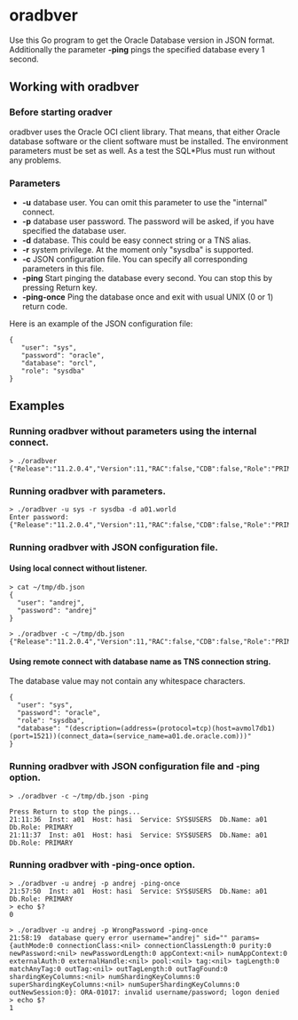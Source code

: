 # oradbver

Use this Go program to get the Oracle Database version in JSON format. Additionally the 
parameter **-ping** pings the specified database every 1 second.

 ## Working with oradbver
 
 ### Before starting oradver
 
 oradbver uses the Oracle OCI client library. That means, that either Oracle database software or 
 the client software must be installed. The environment parameters must be set as well. 
 As a test the SQL*Plus must run without any problems.
 
 ### Parameters
 
 - **-u** database user. You can omit this parameter to use the "internal" connect.
 - **-p** database user password. The password will be asked, if you have specified the 
 database user.
 - **-d** database. This could be easy connect string or a TNS alias.
 - **-r** system privilege. At the moment only "sysdba" is supported.
 - **-c** JSON configuration file. You can specify all corresponding parameters in this file.
 - **-ping** Start pinging the database every second. You can stop this by pressing Return key.
 - **-ping-once** Ping the database once and exit with usual UNIX (0 or 1) return code.
  
 Here is an example of the JSON configuration file:
 
    {
       "user": "sys",
       "password": "oracle",
       "database": "orcl",
       "role": "sysdba"
    }


## Examples

### Running oradbver without parameters using the internal connect.

    > ./oradbver
    {"Release":"11.2.0.4","Version":11,"RAC":false,"CDB":false,"Role":"PRIMARY"}

### Running oradbver with parameters.

    > ./oradbver -u sys -r sysdba -d a01.world
    Enter password: 
    {"Release":"11.2.0.4","Version":11,"RAC":false,"CDB":false,"Role":"PRIMARY"}

### Running oradbver with JSON configuration file.

#### Using local connect without listener.
    > cat ~/tmp/db.json
    {
      "user": "andrej",
      "password": "andrej"
    }
    
    > ./oradbver -c ~/tmp/db.json
    {"Release":"11.2.0.4","Version":11,"RAC":false,"CDB":false,"Role":"PRIMARY"}

#### Using remote connect with database name as TNS connection string.

The database value may not contain any whitespace characters.

    {
      "user": "sys",
      "password": "oracle",
      "role": "sysdba",
      "database": "(description=(address=(protocol=tcp)(host=avmol7db1)(port=1521))(connect_data=(service_name=a01.de.oracle.com)))"
    }

### Running oradbver with JSON configuration file and **-ping** option.

    > ./oradbver -c ~/tmp/db.json -ping
    
    Press Return to stop the pings...
    21:11:36  Inst: a01  Host: hasi  Service: SYS$USERS  Db.Name: a01  Db.Role: PRIMARY
    21:11:37  Inst: a01  Host: hasi  Service: SYS$USERS  Db.Name: a01  Db.Role: PRIMARY
    
### Running oradbver with **-ping-once** option.

    > ./oradbver -u andrej -p andrej -ping-once
    21:57:50  Inst: a01  Host: hasi  Service: SYS$USERS  Db.Name: a01  Db.Role: PRIMARY
    > echo $?
    0
    
    > ./oradbver -u andrej -p WrongPassword -ping-once
    21:58:19  database query error username="andrej" sid="" params={authMode:0 connectionClass:<nil> connectionClassLength:0 purity:0 newPassword:<nil> newPasswordLength:0 appContext:<nil> numAppContext:0 externalAuth:0 externalHandle:<nil> pool:<nil> tag:<nil> tagLength:0 matchAnyTag:0 outTag:<nil> outTagLength:0 outTagFound:0 shardingKeyColumns:<nil> numShardingKeyColumns:0 superShardingKeyColumns:<nil> numSuperShardingKeyColumns:0 outNewSession:0}: ORA-01017: invalid username/password; logon denied
    > echo $?
    1
